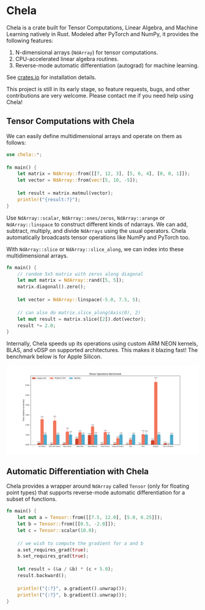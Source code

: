 # Chela

Chela is a crate built for Tensor Computations, Linear Algebra, and Machine Learning natively in Rust. Modeled after PyTorch and NumPy, it provides the following features:

1. N-dimensional arrays (`NdArray`) for tensor computations.
2. CPU-accelerated linear algebra routines.
3. Reverse-mode automatic differentiation (autograd) for machine learning.

See [crates.io](https://crates.io/crates/chela) for installation details.

This project is still in its early stage, so feature requests, bugs, and other contributions are very welcome. Please contact me if you need help using Chela!

## Tensor Computations with Chela

We can easily define multidimensional arrays and operate on them as follows:

```rust
use chela::*;

fn main() {
    let matrix = NdArray::from([[7, 12, 3], [5, 6, 4], [0, 0, 1]]);
    let vector = NdArray::from(vec![5, 10, -5]);
    
    let result = matrix.matmul(vector);
    println!("{result:?}");
}
```
Use `NdArray::scalar`, `NdArray::ones/zeros`, `NdArray::arange` or `NdArray::linspace` to construct different kinds of ndarrays. We can add, subtract, multiply, and divide `NdArrays` using the usual operators. Chela automatically broadcasts tensor operations like NumPy and PyTorch too.

With `NdArray::slice` or `NdArray::slice_along`, we can index into these multidimensional arrays.

```rust
fn main() {
    // random 5x5 matrix with zeros along diagonal
    let mut matrix = NdArray::rand([5, 5]);
    matrix.diagonal().zero();
    
    let vector = NdArray::linspace(-5.0, 7.5, 5);

    // can also do matrix.slice_along(Axis(0), 2)
    let mut result = matrix.slice([2]).dot(vector);
    result *= 2.0;
}
```

Internally, Chela speeds up its operations using custom ARM NEON kernels, BLAS, and vDSP on supported architectures. This makes it blazing fast! The benchmark below is for Apple Silicon.

![tensor_operations_f32.png](assets/tensor_operations_f32.png)

## Automatic Differentiation with Chela

Chela provides a wrapper around `NdArray` called `Tensor` (only for floating point types) that supports reverse-mode automatic differentiation for a subset of functions.

```rust
fn main() {
    let mut a = Tensor::from([[7.5, 12.0], [5.0, 6.25]]);
    let b = Tensor::from([[0.5, -2.0]]);
    let c = Tensor::scalar(10.0);

    // we wish to compute the gradient for a and b
    a.set_requires_grad(true); 
    b.set_requires_grad(true);

    let result = (&a / &b) * (c + 5.0);
    result.backward();

    println!("{:?}", a.gradient().unwrap());
    println!("{:?}", b.gradient().unwrap());
}
```
